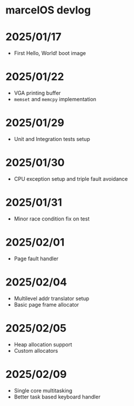 # marcelOS devlog

# 2025/01/17

-   First Hello, World! boot image

# 2025/01/22

-   VGA printing buffer
-   `memset` and `memcpy` implementation

# 2025/01/29

-   Unit and Integration tests setup

# 2025/01/30

-   CPU exception setup and triple fault avoidance

# 2025/01/31

-   Minor race condition fix on test

# 2025/02/01

-   Page fault handler

# 2025/02/04

-   Multilevel addr translator setup
-   Basic page frame allocator

# 2025/02/05

-   Heap allocation support
-   Custom allocators

# 2025/02/09

-   Single core multitasking
-   Better task based keyboard handler
